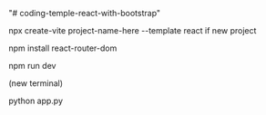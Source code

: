 "# coding-temple-react-with-bootstrap" 

npx create-vite project-name-here --template react if new project

npm install react-router-dom

npm run dev

(new terminal)

python app.py